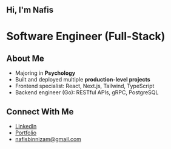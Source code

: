 ## Hi, I'm Nafis

# Software Engineer (Full-Stack)

## About Me

-  Majoring in **Psychology**
-  Built and deployed multiple **production-level projects**
-  Frontend specialist: React, Next.js, Tailwind, TypeScript
-  Backend engineer (Go): RESTful APIs, gRPC, PostgreSQL

## Connect With Me

- [LinkedIn](https://www.linkedin.com/in/nafis-bin-nizam-fahim-a57340275/)
- [Portfolio](https://nafis-bin.github.io/portfolio/)
- nafisbinnizam@gmail.com
